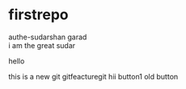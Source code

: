 # firstrepo
authe-sudarshan garad 
<br>
i am the great sudar

hello

this is a new git gitfeacturegit
hii button1 old button
 